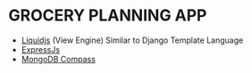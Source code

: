 # GROCERY PLANNING APP

- [Liquidjs](https://liquidjs.com) (View Engine)   Similar to Django Template Language
- [ExpressJs](https://expressjs.com/)
- [MongoDB Compass](https://www.mongodb.com/products/compass)


